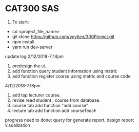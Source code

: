 # CAT300 SAS

1. To start:
- cd <project_file_name>
- git clone https://github.com/yoytien/300Project.git
- npm install
- yarn run dev-server

update log
2/12/2018-7:14pm
1. predesign the ui.
2. add function query student information using matric
3. add function register course using matric and course code

4/12/2018-7.18pm
1. add tap lecturer course.
2. revise read student , course from database.
3. course tab add function "add course"
4. lecture tab add function add courseTeach


progress need to done:
query for generate report.
design report visualization
